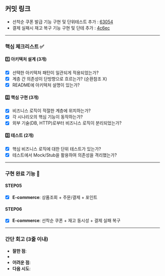## **커밋 링크**
- 선착순 쿠폰 발급 기능 구현 및 단위테스트 추가 : [63054](https://github.com/yuni02/hhplus-ecommerce/commit/6305441cb5c619f50ba82e490aa9ee090a83a67a)
- 결제 실패시 재고 복구 기능 구현 및 단테 추가 : [4c6ec](https://github.com/yuni02/hhplus-ecommerce/commit/4c6ecbf6776b51266e691f488203577eff8ae3ac)
---
### **핵심 체크리스트** :white_check_mark:

#### :one: 아키텍처 설계 (3개)
- [x] 선택한 아키텍처 패턴이 일관되게 적용되었는가?
- [x] 계층 간 의존성이 단방향으로 흐르는가? (순환참조 X)
- [x] README에 아키텍처 설명이 있는가?

#### :two: 핵심 구현 (3개)
- [x] 비즈니스 로직이 적절한 계층에 위치하는가?
- [x] 각 시나리오의 핵심 기능이 동작하는가?
- [x] 외부 기술(DB, HTTP)로부터 비즈니스 로직이 분리되었는가?

#### :three: 테스트 (2개)
- [x] 핵심 비즈니스 로직에 대한 단위 테스트가 있는가?
- [x] 테스트에서 Mock/Stub을 활용하여 의존성을 격리했는가?

---
### **구현 완료 기능** :pencil:

#### STEP05
- [x] **E-commerce**: 상품조회 + 주문/결제 + 포인트

#### STEP06
- [x] **E-commerce**: 선착순 쿠폰 + 재고 동시성 + 결제 실패 복구

---
### **간단 회고** (3줄 이내)
- **잘한 점**: 
 -  
- **어려운 점**: 
- **다음 시도**:

